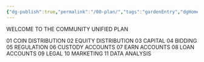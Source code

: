 ```yaml
---
{"dg-publish":true,"permalink":"/00-plan/","tags":"gardenEntry","dgHomeLink":false,"dgPassFrontmatter":false}
---
```



WELCOME TO THE COMMUNITY UNIFIED PLAN 

01 COIN DISTRIBUTION
02 EQUITY DISTRIBUTION
03 CAPITAL
04 BIDDING
05 REGULATION
06 CUSTODY ACCOUNTS
07 EARN ACCOUNTS
08 LOAN ACCOUNTS
09 LEGAL
10 MARKETING
11 DATA ANALYSIS
